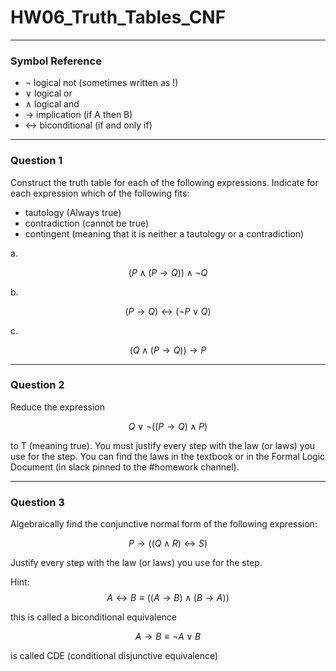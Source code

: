 # HW06_Truth_Tables_CNF
---
### Symbol Reference
- $\lnot$ logical not (sometimes written as !)
- $\lor$ logical or
- $\land$ logical and
- $\rightarrow$ implication (if A then B)
- $\leftrightarrow$ biconditional (if and only if)

---
### Question 1

Construct the truth table for each of the following expressions. Indicate for each expression which of the following fits: 
- tautology (Always true)
- contradiction (cannot be true)
- contingent (meaning that it is neither a tautology or a contradiction)

 a. 

$$(P \land (P \rightarrow Q)) \land \lnot Q$$
  
 b.
 
 $$(P \rightarrow Q) \leftrightarrow (\lnot P \lor Q)$$
 
 c.
 
$$(Q \land (P \rightarrow Q)) \rightarrow P$$

---
### Question 2

Reduce the expression 

$$Q \lor \lnot((P \rightarrow Q) \land P)$$

to T (meaning true). You must justify every step with the law (or laws) you use for the step. You can find the laws in the textbook or in the Formal Logic Document (in slack pinned to the #homework channel).

---
### Question 3

Algebraically find the conjunctive normal form of the following expression:

$$P \rightarrow ((Q \land R) \leftrightarrow S)$$

Justify every step with the law (or laws) you use for the step.

Hint:
$$A \leftrightarrow B \equiv ((A \rightarrow B) \land (B \rightarrow A))$$

this is called a biconditional equivalence
 
$$A \rightarrow B \equiv \lnot A \lor B$$

is called CDE (conditional disjunctive equivalence)

